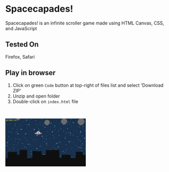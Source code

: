 # Spacecapades!

Spacecapades! is an infinite scroller game made using HTML Canvas, CSS, and JavaScript

## Tested On

Firefox, Safari

## Play in browser

1. Click on green `Code` button at top-right of files list and select 'Download ZIP'
2. Unzip and open folder
3. Double-click on `index.html` file

<p><br></p>

<picture>
  <source media="(prefers-color-scheme: dark)" srcset="images/sc_gameplay.png" width=50% height=50%>
  <source media="(prefers-color-scheme: light)" srcset="images/sc_gameplay.png" width=50% height=50%>
  <img alt="Shows ufo avoiding asteroids." src="images/sc_gameplay.png" width=50% height=50%>
</picture>
